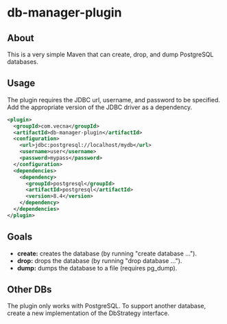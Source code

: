 db-manager-plugin
=============

About
-----

This is a very simple Maven that can create, drop, and dump PostgreSQL databases.

Usage
-----

The plugin requires the JDBC url, username, and password to be specified. Add the appropriate version of the JDBC driver as a dependency.

```xml
<plugin>
  <groupId>com.vecna</groupId>
  <artifactId>db-manager-plugin</artifactId>
  <configuration>
	<url>jdbc:postgresql://localhost/mydb</url>
	<username>user</username>
	<password>mypass</password>
  </configuration>
  <dependencies>
    <dependency>
      <groupId>postgresql</groupId>
      <artifactId>postgresql</artifactId>
      <version>8.4</version>
    </dependency>
  </dependencies>
</plugin>
```

Goals
------------

* __create:__ creates the database (by running "create database ...").
* __drop:__ drops the database (by running "drop database ...").
* __dump:__ dumps the database to a file (requires pg_dump).

Other DBs
------------

The plugin only works with PostgreSQL. To support another database, create a new implementation of the DbStrategy interface.
